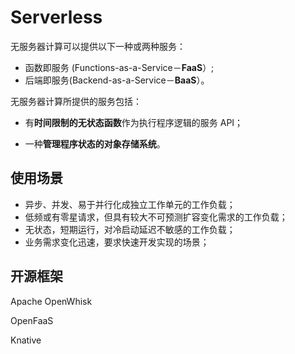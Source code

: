 # Serverless

无服务器计算可以提供以下一种或两种服务：

- 函数即服务 (Functions-as-a-Service－**FaaS**）;
- 后端即服务(Backend-as-a-Service－**BaaS**）。

无服务器计算所提供的服务包括：

- 有**时间限制的无状态函数**作为执行程序逻辑的服务 API；

- 一种**管理程序状态的对象存储系统**。

  

## 使用场景

- 异步、并发、易于并行化成独立工作单元的工作负载；
- 低频或有零星请求，但具有较大不可预测扩容变化需求的工作负载；
- 无状态，短期运行，对冷启动延迟不敏感的工作负载；
- 业务需求变化迅速，要求快速开发实现的场景；



## 开源框架

Apache OpenWhisk

OpenFaaS

Knative


